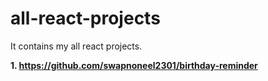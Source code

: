 # all-react-projects
It contains my all react projects.

**1. https://github.com/swapnoneel2301/birthday-reminder**
